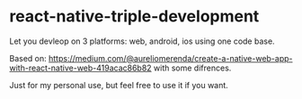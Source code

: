 # react-native-triple-development
Let you devleop on 3 platforms: web, android, ios using one code base. 

Based on: https://medium.com/@aureliomerenda/create-a-native-web-app-with-react-native-web-419acac86b82 with some difrences.

Just for my personal use, but feel free to use it if you want. 
